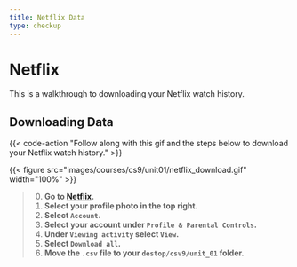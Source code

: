 ```yaml
---
title: Netflix Data
type: checkup
---
```

# Netflix 

This is a walkthrough to downloading your Netflix watch history. 

## Downloading Data

{{< code-action "Follow along with this gif and the steps below to download your Netflix watch history." >}} 


{{< figure src="images/courses/cs9/unit01/netflix_download.gif" width="100%" >}}
> 0. **Go to [Netflix](https://netflix.com/).** 
> 0. **Select your profile photo in the top right.**
> 0. **Select `Account`.**
> 0. **Select your account under `Profile & Parental Controls`.**
> 0. **Under `Viewing activity` select `View`.**
> 0. **Select `Download all`.**
> 0. **Move the `.csv` file to your `destop/csv9/unit_01` folder.**


